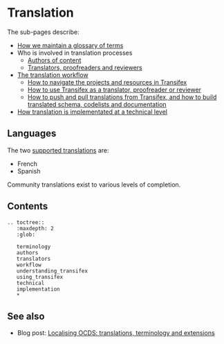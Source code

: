 # Translation

The sub-pages describe:

* [How we maintain a glossary of terms](terminology)
* Who is involved in translation processes
  * [Authors of content](authors)
  * [Translators, proofreaders and reviewers](translation)
* [The translation workflow](workflow)
  * [How to navigate the projects and resources in Transifex](understanding_transifex)
  * [How to use Transifex as a translator, proofreader or reviewer](using_transifex)
  * [How to push and pull translations from Transifex, and how to build translated schema, codelists and documentation](technical)
* [How translation is implementated at a technical level](implementation)

## Languages

The two [supported translations](https://docs.google.com/document/d/1GLwWTpgDDkKmMr1hZE4D75LI8VQtFiD0VA7TF_FvY_Q/edit) are:

* French
* Spanish

Community translations exist to various levels of completion.

## Contents

```eval_rst
.. toctree::
   :maxdepth: 2
   :glob:

   terminology
   authors
   translators
   workflow
   understanding_transifex
   using_transifex
   technical
   implementation
   *
```

## See also

* Blog post: [Localising OCDS: translations, terminology and extensions](https://www.open-contracting.org/2016/07/26/localising-ocds-translations-terminology-extensions/)
